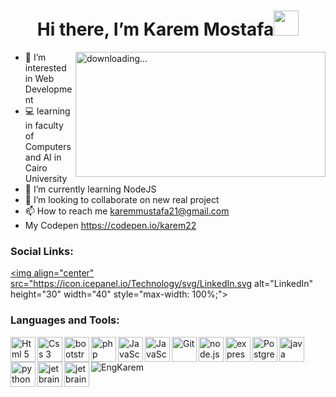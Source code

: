 <h1 align="center">Hi there, I’m Karem Mostafa<img src="https://media.giphy.com/media/hvRJCLFzcasrR4ia7z/giphy.gif" width="40px"></h1>
<img align="right" alt=" downloading..." src="https://i.pinimg.com/originals/3c/84/cd/3c84cdb1e180a46031edaed16e042beb.gif" width="400" height="200" />

- 👀 I’m interested in Web Development
- 💻 learning in faculty of Computers and AI in Cairo University
- 🌱 I’m currently learning NodeJS
- 💞️ I’m looking to collaborate on new real project
- 📫 How to reach me karemmustafa21@gmail.com
- My Codepen https://codepen.io/karem22


### Social Links:
<a href="https://www.linkedin.com/in/karem-mostafa-044339242/"><img align="center" src="https://icon.icepanel.io/Technology/svg/LinkedIn.svg alt="LinkedIn" height="30" width="40" style="max-width: 100%;"></a>

<!---
EngKarem/EngKarem is a ✨ special ✨ repository because its `README.md` (this file) appears on your GitHub profile.
You can click the Preview link to take a look at your changes.
--->

### Languages and Tools:
<img align="left" alt="Html 5" width="40px" height="40px" src="https://icon.icepanel.io/Technology/svg/HTML5.svg" />

<img align="left" alt="Css 3" width="40px" height="40px" src="https://icon.icepanel.io/Technology/svg/CSS3.svg" />

<img align="left" alt="bootstrap" width="40px" height="40px" src="https://icon.icepanel.io/Technology/svg/Bootstrap.svg" />

<img align="left" alt="php" width="40px" height="40px" src="https://icon.icepanel.io/Technology/svg/PHP.svg" />

<img align="left" alt="JavaScript" width="40px" height="40px" src="https://icon.icepanel.io/Technology/svg/JavaScript.svg" />

<img align="left" alt="JavaScript" width="40px" height="40px" src="https://icon.icepanel.io/Technology/svg/TypeScript.svg" />

<img align="left" alt="Git" width="40px" height="40px" src="https://icon.icepanel.io/Technology/svg/Git.svg" />

<img align="left" alt="node.js" width="40" height="40" src="https://icon.icepanel.io/Technology/svg/Node.js.svg">

<img align="left" alt="express.js" width="40" height="40" src="https://icon.icepanel.io/Technology/png-shadow-512/Express.png">

<img align="left" alt="PostgreSQL" width="40px" height="40px" src="https://icon.icepanel.io/Technology/svg/PostgresSQL.svg" />

<img align="left" alt="java" width="40" height="40" src="https://icon.icepanel.io/Technology/svg/Java.svg" >

<img align="left" alt="python" width="40px" height="40px" src="https://icon.icepanel.io/Technology/svg/Python.svg" />

<img align="left" alt="jetbrains" width="40px" height="40px" src="https://icon.icepanel.io/Technology/svg/JetBrains.svg" />

<img align="left" alt="jetbrains" width="40px" height="40px" src="https://icon.icepanel.io/Technology/svg/Postman.svg" />

<br>
<p><img align="left" src="https://github-readme-stats.vercel.app/api/top-langs?username=EngKarem&show_icons=true&locale=en&layout=compact" alt="EngKarem" /></p>


